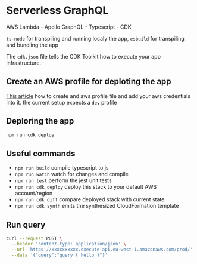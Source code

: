 # Serverless GraphQL

AWS Lambda - Apollo GraphQL - Typescript - CDK

`ts-node` for transpiling and running localy the app, `esbuild` for transpiling and bundling the app 

The `cdk.json` file tells the CDK Toolkit how to execute your app infrastructure.

## Create an AWS profile for deploting the app
[This article](https://docs.aws.amazon.com/toolkit-for-visual-studio/latest/user-guide/keys-profiles-credentials.html) how to create and aws profile file and add your aws credentials into it. 
the current setup expects a `dev` profile

## Deploring the app 
```bash
npm run cdk deploy
```

## Useful commands

* `npm run build`       compile typescript to js
* `npm run watch`       watch for changes and compile
* `npm run test`        perform the jest unit tests
* `npm run cdk deploy`  deploy this stack to your default AWS account/region
* `npm run cdk diff`    compare deployed stack with current state
* `npm run cdk synth`   emits the synthesized CloudFormation template


## Run query
```bash
curl --request POST \
  --header 'content-type: application/json' \
  --url 'https://xxxxxxxxxx.execute-api.eu-west-1.amazonaws.com/prod/' \
  --data '{"query":"query { hello }"}'
```
